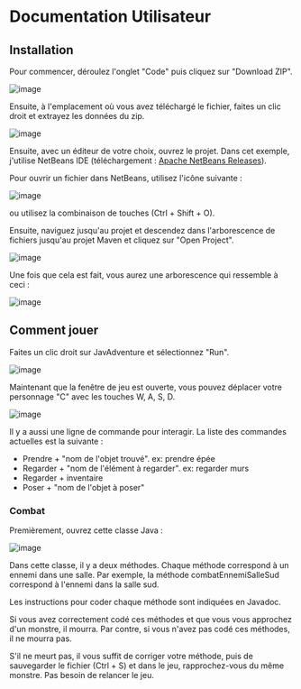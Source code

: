 # Documentation Utilisateur

## **Installation**

Pour commencer, déroulez l'onglet "Code" puis cliquez sur "Download ZIP".

![image](https://github.com/riedo-emf/javadventure/assets/123940171/39e1d5e8-074a-4fc3-a1db-bd42072a54c5)

Ensuite, à l'emplacement où vous avez téléchargé le fichier, faites un clic droit et extrayez les données du zip.

![image](https://github.com/riedo-emf/javadventure/assets/123940171/946a0c7f-b009-4824-a002-6b4c531485c4)

Ensuite, avec un éditeur de votre choix, ouvrez le projet. Dans cet exemple, j'utilise NetBeans IDE (téléchargement : [Apache NetBeans Releases](https://netbeans.apache.org/front/main/download/)).

Pour ouvrir un fichier dans NetBeans, utilisez l'icône suivante :

![image](https://github.com/riedo-emf/javadventure/assets/123940171/3c0ab611-982a-4fda-aec0-5995b9b881b6)

ou utilisez la combinaison de touches (Ctrl + Shift + O).

Ensuite, naviguez jusqu'au projet et descendez dans l'arborescence de fichiers jusqu'au projet Maven et cliquez sur "Open Project".

![image](https://github.com/riedo-emf/javadventure/assets/123940171/be817de6-3f16-4ec0-85ce-b5d944fa7013)

Une fois que cela est fait, vous aurez une arborescence qui ressemble à ceci :

![image](https://github.com/riedo-emf/javadventure/assets/123940171/15793626-2c6d-49f7-b6d4-e6448feab0db)

## **Comment jouer**

Faites un clic droit sur JavAdventure et sélectionnez "Run".

![image](https://github.com/riedo-emf/javadventure/assets/123940171/395e722b-012e-41ff-a1bc-6ce16ab8bfe1)

Maintenant que la fenêtre de jeu est ouverte, vous pouvez déplacer votre personnage "C" avec les touches W, A, S, D.

![image](https://github.com/riedo-emf/javadventure/assets/123940171/3d027b51-de2c-4feb-9676-57b773580131)

Il y a aussi une ligne de commande pour interagir. La liste des commandes actuelles est la suivante :

- Prendre + "nom de l'objet trouvé". ex: prendre épée
- Regarder + "nom de l'élément à regarder". ex: regarder murs
- Regarder + inventaire
- Poser + "nom de l'objet à poser"

### **Combat**

Premièrement, ouvrez cette classe Java :

![image](https://github.com/riedo-emf/javadventure/assets/123940171/fa894831-1e3a-4a5e-8b34-f04a5604e444)

Dans cette classe, il y a deux méthodes. Chaque méthode correspond à un ennemi dans une salle. Par exemple, la méthode combatEnnemiSalleSud correspond à l'ennemi dans la salle sud.

Les instructions pour coder chaque méthode sont indiquées en Javadoc.

Si vous avez correctement codé ces méthodes et que vous vous approchez d'un monstre, il mourra. Par contre, si vous n'avez pas codé ces méthodes, il ne mourra pas.

S'il ne meurt pas, il vous suffit de corriger votre méthode, puis de sauvegarder le fichier (Ctrl + S) et dans le jeu, rapprochez-vous du même monstre. Pas besoin de relancer le jeu.
